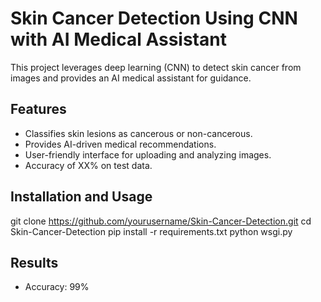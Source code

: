 # Skin Cancer Detection Using CNN with AI Medical Assistant
This project leverages deep learning (CNN) to detect skin cancer from images and provides an AI medical assistant for guidance.  

## Features
- Classifies skin lesions as cancerous or non-cancerous.
- Provides AI-driven medical recommendations.
- User-friendly interface for uploading and analyzing images.
- Accuracy of XX% on test data.

## Installation and Usage
   git clone https://github.com/yourusername/Skin-Cancer-Detection.git
   cd Skin-Cancer-Detection
   pip install -r requirements.txt
   python wsgi.py

## Results
- Accuracy: 99%

